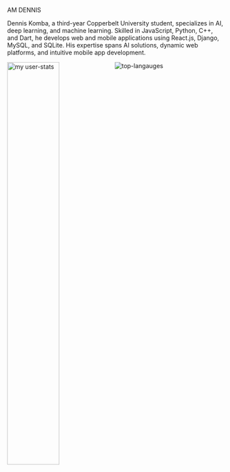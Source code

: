 AM DENNIS

Dennis Komba, a third-year Copperbelt University student, specializes in AI, deep learning, and machine learning. Skilled in JavaScript, Python, C++, and Dart, he develops web and mobile applications using React.js, Django, MySQL, and SQLite. His expertise spans AI solutions, dynamic web platforms, and intuitive mobile app development.

<img alt="my user-stats" align="left" width="49%" src="https://github-readme-stats.vercel.app/api?username=DENNIS-cod&show_icons=true">
<img alt="top-langauges" src="https://github-readme-stats.vercel.app/api/top-langs/?username=DENNIS-cod&layout=donut">
